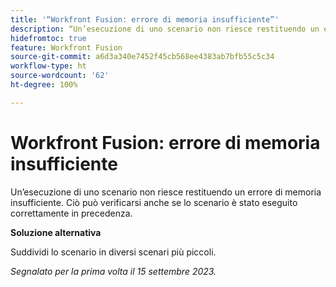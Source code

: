 ```yaml
---
title: '“Workfront Fusion: errore di memoria insufficiente”'
description: “Un’esecuzione di uno scenario non riesce restituendo un errore di memoria insufficiente. Ciò può verificarsi anche se lo scenario è stato eseguito correttamente in precedenza.”
hidefromtoc: true
feature: Workfront Fusion
source-git-commit: a6d3a340e7452f45cb568ee4383ab7bfb55c5c34
workflow-type: ht
source-wordcount: '62'
ht-degree: 100%

---
```



# Workfront Fusion: errore di memoria insufficiente

Un’esecuzione di uno scenario non riesce restituendo un errore di memoria insufficiente. Ciò può verificarsi anche se lo scenario è stato eseguito correttamente in precedenza.

**Soluzione alternativa**

Suddividi lo scenario in diversi scenari più piccoli.

_Segnalato per la prima volta il 15 settembre 2023._
